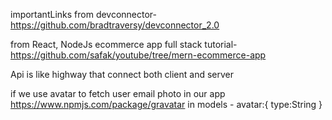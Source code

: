 importantLinks
from devconnector-
https://github.com/bradtraversy/devconnector_2.0


from React, NodeJs ecommerce app full stack tutorial-
https://github.com/safak/youtube/tree/mern-ecommerce-app

Api is like highway that connect both client and server

if we use avatar to fetch user email photo in our app 
https://www.npmjs.com/package/gravatar
in models - avatar:{
    type:String
}